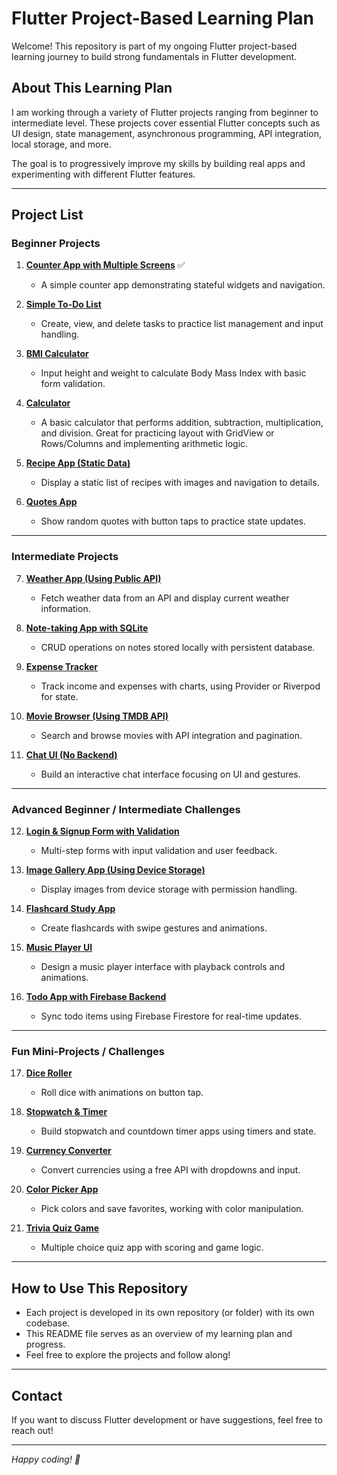 # Flutter Project-Based Learning Plan

Welcome! This repository is part of my ongoing Flutter project-based learning journey to build strong fundamentals in Flutter development.

## About This Learning Plan

I am working through a variety of Flutter projects ranging from beginner to intermediate level. These projects cover essential Flutter concepts such as UI design, state management, asynchronous programming, API integration, local storage, and more.

The goal is to progressively improve my skills by building real apps and experimenting with different Flutter features.

---

## Project List

### Beginner Projects

1. [**Counter App with Multiple Screens**](https://github.com/lucifron28/counter-app-with-multiple-screens) ✅

   - A simple counter app demonstrating stateful widgets and navigation.

2. [**Simple To-Do List**](https://github.com/lucifron28/simple-to-do-list)

   - Create, view, and delete tasks to practice list management and input handling.

3. [**BMI Calculator**](https://github.com/lucifron28/bmi-calculator)

   - Input height and weight to calculate Body Mass Index with basic form validation.

4. [**Calculator**](https://github.com/lucifron28/calculator)

   - A basic calculator that performs addition, subtraction, multiplication, and division. Great for practicing layout with GridView or Rows/Columns and implementing arithmetic logic.

5. [**Recipe App (Static Data)**](https://github.com/lucifron28/recipe-app-static-data)

   - Display a static list of recipes with images and navigation to details.

6. [**Quotes App**](https://github.com/lucifron28/quotes-app)
   - Show random quotes with button taps to practice state updates.

---

### Intermediate Projects

7. [**Weather App (Using Public API)**](https://github.com/lucifron28/weather-app-using-public-api)

   - Fetch weather data from an API and display current weather information.

8. [**Note-taking App with SQLite**](https://github.com/lucifron28/note-taking-app-with-sqlite)

   - CRUD operations on notes stored locally with persistent database.

9. [**Expense Tracker**](https://github.com/lucifron28/expense-tracker)

   - Track income and expenses with charts, using Provider or Riverpod for state.

10. [**Movie Browser (Using TMDB API)**](https://github.com/lucifron28/movie-browser-using-tmdb-api)

    - Search and browse movies with API integration and pagination.

11. [**Chat UI (No Backend)**](https://github.com/lucifron28/chat-ui-no-backend)
    - Build an interactive chat interface focusing on UI and gestures.

---

### Advanced Beginner / Intermediate Challenges

12. [**Login & Signup Form with Validation**](https://github.com/lucifron28/login-signup-form-with-validation)

    - Multi-step forms with input validation and user feedback.

13. [**Image Gallery App (Using Device Storage)**](https://github.com/lucifron28/image-gallery-app-using-device-storage)

    - Display images from device storage with permission handling.

14. [**Flashcard Study App**](https://github.com/lucifron28/flashcard-study-app)

    - Create flashcards with swipe gestures and animations.

15. [**Music Player UI**](https://github.com/lucifron28/music-player-ui)

    - Design a music player interface with playback controls and animations.

16. [**Todo App with Firebase Backend**](https://github.com/lucifron28/todo-app-with-firebase-backend)
    - Sync todo items using Firebase Firestore for real-time updates.

---

### Fun Mini-Projects / Challenges

17. [**Dice Roller**](https://github.com/lucifron28/dice-roller)

    - Roll dice with animations on button tap.

18. [**Stopwatch & Timer**](https://github.com/lucifron28/stopwatch-timer)

    - Build stopwatch and countdown timer apps using timers and state.

19. [**Currency Converter**](https://github.com/lucifron28/currency-converter)

    - Convert currencies using a free API with dropdowns and input.

20. [**Color Picker App**](https://github.com/lucifron28/color-picker-app)

    - Pick colors and save favorites, working with color manipulation.

21. [**Trivia Quiz Game**](https://github.com/lucifron28/trivia-quiz-game)
    - Multiple choice quiz app with scoring and game logic.

---

## How to Use This Repository

- Each project is developed in its own repository (or folder) with its own codebase.
- This README file serves as an overview of my learning plan and progress.
- Feel free to explore the projects and follow along!

---

## Contact

If you want to discuss Flutter development or have suggestions, feel free to reach out!

---

_Happy coding! 🚀_
